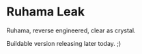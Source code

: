 # Ruhama Leak

Ruhama, reverse engineered, clear as crystal.

Buildable version releasing later today. ;)
